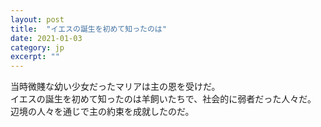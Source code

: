 ```yaml
---
layout: post
title:  "イエスの誕生を初めて知ったのは"
date: 2021-01-03 
category: jp
excerpt: ""
---
```


当時微賤な幼い少女だったマリアは主の恩を受けだ。   
イエスの誕生を初めて知ったのは羊飼いたちで、社会的に弱者だった人々だ。   
辺境の人々を通じで主の約束を成就したのだ。   
